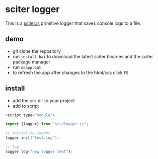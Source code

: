 # sciter logger

This is a [sciter.js](https://sciter.com/) primitive logger that saves console logs to a file.

## demo

- git clone the repository
- run `install.bat` to download the latest sciter binaries and the sciter package manager
- run `scapp.bat`
- to refresh the app after changes to the html/css click `F5`

## install

- add the `src` dir to your project
- add to script

```js
<script type="module">

import {logger} from "src/logger.js";

// initialize logger
logger.init("test.log");

// log
logger.log("new logger test");
```
